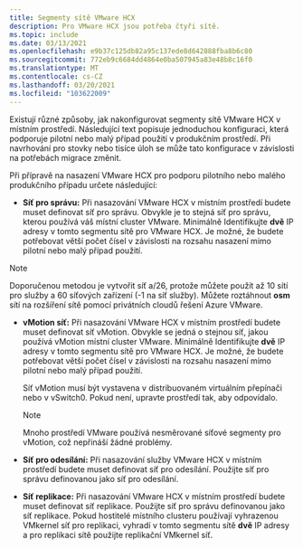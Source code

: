 ```yaml
---
title: Segmenty sítě VMware HCX
description: Pro VMware HCX jsou potřeba čtyři sítě.
ms.topic: include
ms.date: 03/13/2021
ms.openlocfilehash: e9b37c125db82a95c137ede8d642888fba8b6c80
ms.sourcegitcommit: 772eb9c6684dd4864e0ba507945a83e48b8c16f0
ms.translationtype: MT
ms.contentlocale: cs-CZ
ms.lasthandoff: 03/20/2021
ms.locfileid: "103622009"
---
```

<!-- Used in avs-production-ready-deployment.md and tutorial-deploy-vmware-hcx.md -->

Existují různé způsoby, jak nakonfigurovat segmenty sítě VMware HCX v místním prostředí. Následující text popisuje jednoduchou konfiguraci, která podporuje pilotní nebo malý případ použití v produkčním prostředí.  Při navrhování pro stovky nebo tisíce úloh se může tato konfigurace v závislosti na potřebách migrace změnit.  

Při přípravě na nasazení VMware HCX pro podporu pilotního nebo malého produkčního případu určete následující:

- **Síť pro správu:** Při nasazování VMware HCX v místním prostředí budete muset definovat síť pro správu.  Obvykle je to stejná síť pro správu, kterou používá váš místní cluster VMware.  Minimálně Identifikujte **dvě** IP adresy v tomto segmentu sítě pro VMware HCX. Je možné, že budete potřebovat větší počet čísel v závislosti na rozsahu nasazení mimo pilotní nebo malý případ použití.

> [!NOTE]
   > Doporučenou metodou je vytvořit síť a/26, protože můžete použít až 10 sítí pro služby a 60 síťových zařízení (-1 na síť služby). Můžete roztáhnout **osm** sítí na rozšíření sítě pomocí privátních cloudů řešení Azure VMware.
   >
   
- **vMotion síť:** Při nasazování VMware HCX v místním prostředí budete muset definovat síť vMotion.  Obvykle se jedná o stejnou síť, jakou používá vMotion místní cluster VMware.  Minimálně Identifikujte **dvě** IP adresy v tomto segmentu sítě pro VMware HCX. Je možné, že budete potřebovat větší počet čísel v závislosti na rozsahu nasazení mimo pilotní nebo malý případ použití.

   Síť vMotion musí být vystavena v distribuovaném virtuálním přepínači nebo v vSwitch0. Pokud není, upravte prostředí tak, aby odpovídalo.

   > [!NOTE]
   > Mnoho prostředí VMware používá nesměrované síťové segmenty pro vMotion, což nepřináší žádné problémy.

- **Síť pro odesílání:** Při nasazování služby VMware HCX v místním prostředí budete muset definovat síť pro odesílání. Použijte síť pro správu definovanou jako síť pro odesílání.
   
- **Síť replikace:** Při nasazování VMware HCX v místním prostředí budete muset definovat síť replikace. Použijte síť pro správu definovanou jako síť replikace.  Pokud hostitelé místního clusteru používají vyhrazenou VMkernel síť pro replikaci, vyhradí v tomto segmentu sítě **dvě** IP adresy a pro replikaci sítě použijte replikační VMkernel síť.
